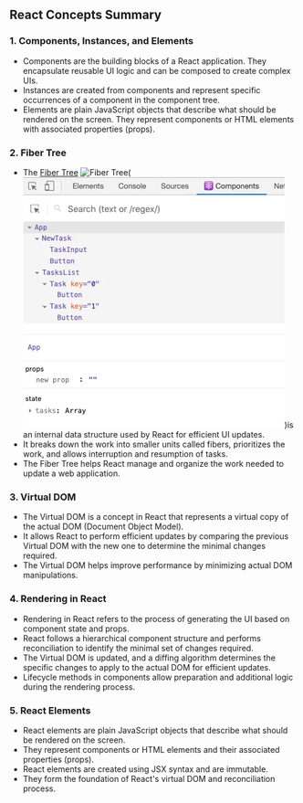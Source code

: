 ## React Concepts Summary

### 1. Components, Instances, and Elements

- Components are the building blocks of a React application. They encapsulate reusable UI logic and can be composed to create complex UIs.
- Instances are created from components and represent specific occurrences of a component in the component tree.
- Elements are plain JavaScript objects that describe what should be rendered on the screen. They represent components or HTML elements with associated properties (props).

### 2. Fiber Tree

- The [Fiber Tree](https://medium.com/@bendtherules/exploring-react-fiber-tree-20cbf62fe808)
  ![Fiber Tree](https://miro.medium.com/v2/resize:fit:640/format:webp/1*YX4hjF7NwR33lPJgOnb7_Q.png)(![Alt text](image.png))is an internal data structure used by React for efficient UI updates.
- It breaks down the work into smaller units called fibers, prioritizes the work, and allows interruption and resumption of tasks.
- The Fiber Tree helps React manage and organize the work needed to update a web application.

### 3. Virtual DOM

- The Virtual DOM is a concept in React that represents a virtual copy of the actual DOM (Document Object Model).
- It allows React to perform efficient updates by comparing the previous Virtual DOM with the new one to determine the minimal changes required.
- The Virtual DOM helps improve performance by minimizing actual DOM manipulations.

### 4. Rendering in React

- Rendering in React refers to the process of generating the UI based on component state and props.
- React follows a hierarchical component structure and performs reconciliation to identify the minimal set of changes required.
- The Virtual DOM is updated, and a diffing algorithm determines the specific changes to apply to the actual DOM for efficient updates.
- Lifecycle methods in components allow preparation and additional logic during the rendering process.

### 5. React Elements

- React elements are plain JavaScript objects that describe what should be rendered on the screen.
- They represent components or HTML elements and their associated properties (props).
- React elements are created using JSX syntax and are immutable.
- They form the foundation of React's virtual DOM and reconciliation process.
